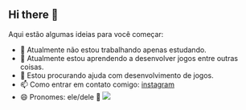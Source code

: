 ## Hi there 👋


Aqui estão algumas ideias para você começar:

- 🔭 Atualmente não estou trabalhando apenas estudando.
- 🌱 Atualmente estou aprendendo a desenvolver jogos entre outras coisas.
- 🤔 Estou procurando ajuda com desenvolvimento de jogos.
- 📫 Como entrar em contato comigo: [instagram](https://www.instagram.com/caitanoxs/?utm_source=ig_web_button_share_sheet)
- 😄 Pronomes: ele/dele
👺
![](https://media1.tenor.com/m/bQuWIFsZWEgAAAAd/thurston-waffles-meow.gif)
